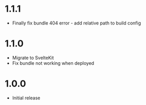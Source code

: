 # 1.1.1
- Finally fix bundle 404 error - add relative path to build config

# 1.1.0

- Migrate to SvelteKit
- Fix bundle not working when deployed

# 1.0.0

- Initial release
